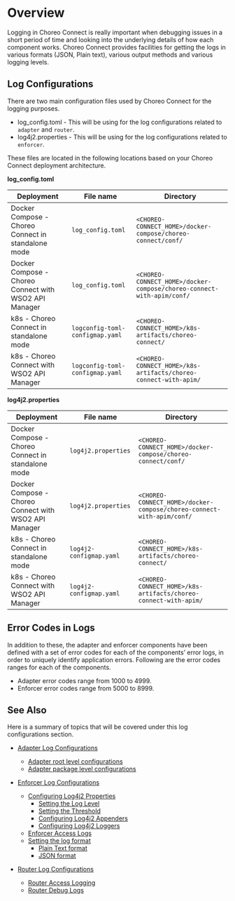 # Overview

Logging in Choreo Connect is really important when debugging issues in a short period of time and looking into the underlying details of how each component works.  Choreo Connect provides facilities for getting the logs in various formats (JSON, Plain text), various output methods and various logging levels.

## Log Configurations

There are two main configuration files used by Choreo Connect for the logging purposes.

- log_config.toml - This will be using for the log configurations related to `adapter` and `router`.
- log4j2.properties - This will be using for the log configurations related to `enforcer`.

These files are located in the following locations based on your Choreo Connect deployment architecture.

<a name="log_config_toml"></a>

**log_config.toml**

| **Deployment** | **File name** | **Directory** |
|----------------|---------------|---------------|
| Docker Compose - Choreo Connect in standalone mode | `log_config.toml` | `<CHOREO-CONNECT_HOME>/docker-compose/choreo-connect/conf/` |
| Docker Compose - Choreo Connect with WSO2 API Manager | `log_config.toml` | `<CHOREO-CONNECT_HOME>/docker-compose/choreo-connect-with-apim/conf/` |
| k8s - Choreo Connect in standalone mode | `logconfig-toml-configmap.yaml` | `<CHOREO-CONNECT_HOME>/k8s-artifacts/choreo-connect/` |
| k8s - Choreo Connect with WSO2 API Manager | `logconfig-toml-configmap.yaml` | `<CHOREO-CONNECT_HOME>/k8s-artifacts/choreo-connect-with-apim/` |

**log4j2.properties**

<a name="log4j2_properties"></a>

| **Deployment** | **File name** | **Directory** |
|----------------|---------------|---------------|
| Docker Compose - Choreo Connect in standalone mode | `log4j2.properties` | `<CHOREO-CONNECT_HOME>/docker-compose/choreo-connect/conf/` |
| Docker Compose - Choreo Connect with WSO2 API Manager | `log4j2.properties` | `<CHOREO-CONNECT_HOME>/docker-compose/choreo-connect-with-apim/conf/` |
| k8s - Choreo Connect in standalone mode | `log4j2-configmap.yaml` | `<CHOREO-CONNECT_HOME>/k8s-artifacts/choreo-connect/` |
| k8s - Choreo Connect with WSO2 API Manager | `log4j2-configmap.yaml` | `<CHOREO-CONNECT_HOME>/k8s-artifacts/choreo-connect-with-apim/` |

## Error Codes in Logs 

In addition to these, the adapter and enforcer components have been defined with a set of error codes for each of the components’ error logs, in order to uniquely identify application errors. Following are the error codes ranges for each of the components.

- Adapter error codes range from 1000 to 4999.
- Enforcer error codes range from 5000 to 8999.


## See Also

Here is a summary of topics that will be covered under this log configurations section.

- [Adapter Log Configurations]({{base_path}}/deploy-and-publish/deploy-on-gateway/choreo-connect/configurations/configure-logs-adapter/)
    - [Adapter root level configurations]({{base_path}}/deploy-and-publish/deploy-on-gateway/choreo-connect/configurations/configure-logs-adapter#adapter-root-level-configurations)
    - [Adapter package level configurations]({{base_path}}/deploy-and-publish/deploy-on-gateway/choreo-connect/configurations/configure-logs-adapter#adapter-package-level-configurations)

- [Enforcer Log Configurations]({{base_path}}/deploy-and-publish/deploy-on-gateway/choreo-connect/configurations/configure-logs-enforcer)
    - [Configuring Log4j2 Properties]({{base_path}}/deploy-and-publish/deploy-on-gateway/choreo-connect/configurations/configure-logs-enforcer/#configuring-log4j2-properties)
        - [Setting the Log Level]({{base_path}}/deploy-and-publish/deploy-on-gateway/choreo-connect/configurations/configure-logs-enforcer/#setting-the-log-level)
        - [Setting the Threshold]({{base_path}}/deploy-and-publish/deploy-on-gateway/choreo-connect/configurations/configure-logs-enforcer/#setting-the-threshold)
        - [Configuring Log4j2 Appenders]({{base_path}}/deploy-and-publish/deploy-on-gateway/choreo-connect/configurations/configure-logs-enforcer/#configuring-log4j2-appenders)
        - [Configuring Log4j2 Loggers]({{base_path}}/deploy-and-publish/deploy-on-gateway/choreo-connect/configurations/configure-logs-enforcer/#configuring-log4j2-loggers)
    - [Enforcer Access Logs]({{base_path}}/deploy-and-publish/deploy-on-gateway/choreo-connect/configurations/configure-logs-enforcer/#enforcer-access-logs)
    - [Setting the log format]({{base_path}}/deploy-and-publish/deploy-on-gateway/choreo-connect/configurations/configure-logs-enforcer/#setting-the-log-format)
        - [Plain Text format]({{base_path}}/deploy-and-publish/deploy-on-gateway/choreo-connect/configurations/configure-logs-enforcer/#plain-text-format)
        - [JSON format]({{base_path}}/deploy-and-publish/deploy-on-gateway/choreo-connect/configurations/configure-logs-enforcer/#json-format)

- [Router Log Configurations]({{base_path}}/deploy-and-publish/deploy-on-gateway/choreo-connect/configurations/configure-logs-router/#router-log-configurations)
    - [Router Access Logging]({{base_path}}/deploy-and-publish/deploy-on-gateway/choreo-connect/configurations/configure-logs-router/#router-access-logging)
    - [Router Debug Logs]({{base_path}}/deploy-and-publish/deploy-on-gateway/choreo-connect/configurations/configure-logs-router/#router-debug-logs)
